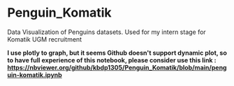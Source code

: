 # Penguin_Komatik
Data Visualization of Penguins datasets. Used for my intern stage for Komatik UGM recruitment

<b> I use plotly to graph, but it seems Github doesn't support dynamic plot, so to have full experience of this notebook, please consider use this link : 
https://nbviewer.org/github/kbdp1305/Penguin_Komatik/blob/main/penguin-komatik.ipynb </b>
